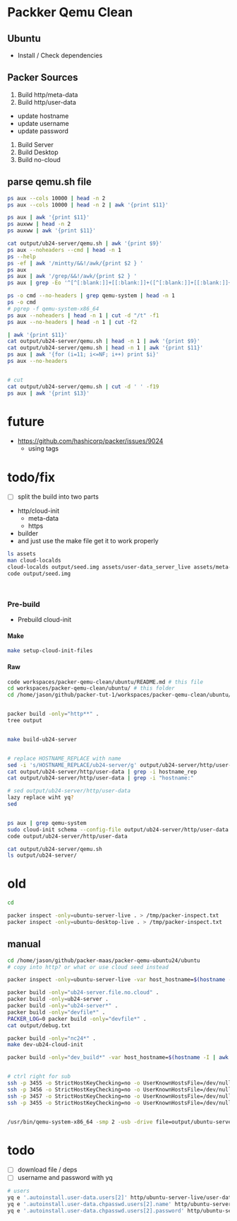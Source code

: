 # Packker Qemu Clean
## Ubuntu
* Install / Check dependencies
## Packer Sources
1. Build http/meta-data
2. Build http/user-data
  * update hostname
  * update username
  * update password
  1. Build Server
  2. Build Desktop
3. Build no-cloud


## parse qemu.sh file
```bash
ps aux --cols 10000 | head -n 2
ps aux --cols 10000 | head -n 2 | awk '{print $11}'

ps aux | awk '{print $11}'
ps auxww | head -n 2
ps auxww | awk '{print $11}'

cat output/ub24-server/qemu.sh | awk '{print $9}'
ps aux --noheaders --cmd | head -n 1 
ps --help
ps -ef | awk '/mintty/&&!/awk/{print $2 } '
ps aux
ps aux | awk '/grep/&&!/awk/{print $2 } '
ps aux | grep -Eo '^[^[:blank:]]+[[:blank:]]+([^[:blank:]]+[[:blank:]]+){9}.*'

ps -o cmd --no-headers | grep qemu-system | head -n 1
ps -o cmd
# pgrep -f qemu-system-x86_64
ps aux --noheaders | head -n 1 | cut -d "/t" -f1
ps aux --no-headers | head -n 1 | cut -f2

| awk '{print $11}'
cat output/ub24-server/qemu.sh | head -n 1 | awk '{print $9}'
cat output/ub24-server/qemu.sh | head -n 1 | awk '{print $11}'
ps aux | awk '{for (i=11; i<=NF; i++) print $i}'
ps aux --no-headers


# cut
cat output/ub24-server/qemu.sh | cut -d ' ' -f19
ps aux | awk '{print $13}'

```

# future
* https://github.com/hashicorp/packer/issues/9024
  * using tags
# todo/fix
* [ ] split the build into two parts
* http/cloud-init
  * meta-data
  * https
* builder
* and just use the make file get it to work properly


```bash
ls assets
man cloud-localds
cloud-localds output/seed.img assets/user-data_server_live assets/meta-data
code output/seed.img
```

```bash
```

```bash
```

### Pre-build
* Prebuild cloud-init
#### Make
```bash
make setup-cloud-init-files
```

#### Raw
```bash
code workspaces/packer-qemu-clean/ubuntu/README.md # this file
cd workspaces/packer-qemu-clean/ubuntu/ # this folder
cd /home/jason/github/packer-tut-1/workspaces/packer-qemu-clean/ubuntu/README.md # this folder


packer build -only="http**" .
tree output 


make build-ub24-server


# replace HOSTNAME_REPLACE with name
sed -i 's/HOSTNAME_REPLACE/ub24-server/g' output/ub24-server/http/user-data
cat output/ub24-server/http/user-data | grep -i hostname_rep
cat output/ub24-server/http/user-data | grep -i "hostname:"

# sed output/ub24-server/http/user-data
lazy replace wiht yq?
sed 


ps aux | grep qemu-system
sudo cloud-init schema --config-file output/ub24-server/http/user-data
code output/ub24-server/http/user-data

cat output/ub24-server/qemu.sh
ls output/ub24-server/

```





# old
```bash
cd 

packer inspect -only=ubuntu-server-live . > /tmp/packer-inspect.txt
packer inspect -only=ubuntu-desktop-live . > /tmp/packer-inspect.txt
```

## manual
```bash
cd /home/jason/github/packer-maas/packer-qemu-ubuntu24/ubuntu
# copy into http? or what or use cloud seed instead

packer inspect -only=ubuntu-server-live -var host_hostname=$(hostname -I | awk '{print $1') .

packer build -only="ub24-server.file.no.cloud" .
packer build -only=ub24-server .
packer build -only="ub24-server*" .
packer build -only="devfile*" .
PACKER_LOG=0 packer build -only="devfile*" .
cat output/debug.txt

packer build -only="nc24*" .
make dev-ub24-cloud-init

packer build -only="dev_build*" -var host_hostname=$(hostname -I | awk '{print $1}') .



```
```bash
# ctrl right for sub
ssh -p 3455 -o StrictHostKeyChecking=no -o UserKnownHostsFile=/dev/null root@localhost
ssh -p 3456 -o StrictHostKeyChecking=no -o UserKnownHostsFile=/dev/null root@localhost
ssh -p 3457 -o StrictHostKeyChecking=no -o UserKnownHostsFile=/dev/null root@localhost
ssh -p 3455 -o StrictHostKeyChecking=no -o UserKnownHostsFile=/dev/null ubuntu@localhost
```
```bash
```
```bash
/usr/bin/qemu-system-x86_64 -smp 2 -usb -drive file=output/ubuntu-server_live-24.04/ubuntu-server_live-24.04,if=virtio,cache=writeback,discard=ignore,format=raw -drive file=/var/lib/qemu/images/ubuntu-24.04-live-server-amd64.iso,media=cdrom -drive file=/usr/share/OVMF/OVMF_CODE_4M.fd,if=pflash,unit=0,format=raw,readonly=on -drive file=output/ubuntu-server_live-24.04/efivars.fd,if=pflash,unit=1,format=raw -qmp unix:output/ubuntu-server_live-24.04/ubuntu-server_live-24.04.monitor,server,nowait -name ubuntu-server_live-24.04 -netdev user,id=user.0,hostfwd=tcp::3455-:22 -vnc 192.168.1.114:5 -device usb-kbd -device virtio-net,netdev=user.0 -m 4096M -vga qxl -machine type=q35,accel=kvm -cpu host
```
# todo
* [ ] download file / deps
* [ ] username and password with yq
```bash
# users
yq e '.autoinstall.user-data.users[2]' http/ubuntu-server-live/user-data
yq e '.autoinstall.user-data.chpasswd.users[2].name' http/ubuntu-server-live/user-data
yq e '.autoinstall.user-data.chpasswd.users[2].password' http/ubuntu-server-live/user-data

```